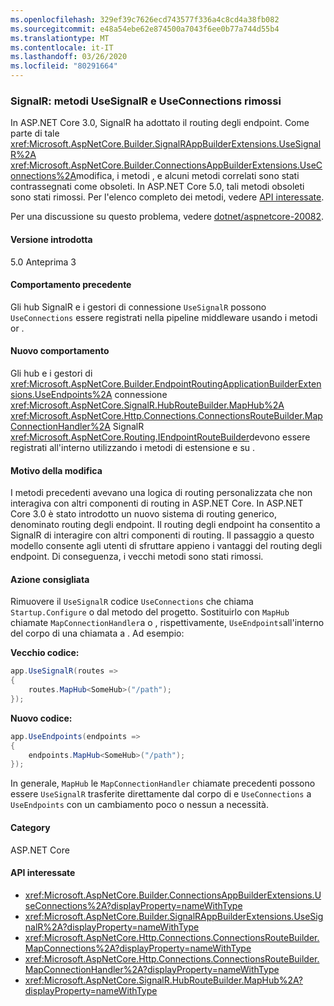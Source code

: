```yaml
---
ms.openlocfilehash: 329ef39c7626ecd743577f336a4c8cd4a38fb082
ms.sourcegitcommit: e48a54ebe62e874500a7043f6ee0b77a744d55b4
ms.translationtype: MT
ms.contentlocale: it-IT
ms.lasthandoff: 03/26/2020
ms.locfileid: "80291664"
---
```

### <a name="signalr-usesignalr-and-useconnections-methods-removed"></a>SignalR: metodi UseSignalR e UseConnections rimossi

In ASP.NET Core 3.0, SignalR ha adottato il routing degli endpoint. Come parte di tale <xref:Microsoft.AspNetCore.Builder.SignalRAppBuilderExtensions.UseSignalR%2A> <xref:Microsoft.AspNetCore.Builder.ConnectionsAppBuilderExtensions.UseConnections%2A>modifica, i metodi , e alcuni metodi correlati sono stati contrassegnati come obsoleti. In ASP.NET Core 5.0, tali metodi obsoleti sono stati rimossi. Per l'elenco completo dei metodi, vedere [API interessate](#affected-apis).

Per una discussione su questo problema, vedere [dotnet/aspnetcore-20082](https://github.com/dotnet/aspnetcore/issues/20082).

#### <a name="version-introduced"></a>Versione introdotta

5.0 Anteprima 3

#### <a name="old-behavior"></a>Comportamento precedente

Gli hub SignalR e i gestori di connessione `UseSignalR` possono `UseConnections` essere registrati nella pipeline middleware usando i metodi or .

#### <a name="new-behavior"></a>Nuovo comportamento

Gli hub e i gestori di <xref:Microsoft.AspNetCore.Builder.EndpointRoutingApplicationBuilderExtensions.UseEndpoints%2A> connessione <xref:Microsoft.AspNetCore.SignalR.HubRouteBuilder.MapHub%2A> <xref:Microsoft.AspNetCore.Http.Connections.ConnectionsRouteBuilder.MapConnectionHandler%2A> SignalR <xref:Microsoft.AspNetCore.Routing.IEndpointRouteBuilder>devono essere registrati all'interno utilizzando i metodi di estensione e su .

#### <a name="reason-for-change"></a>Motivo della modifica

I metodi precedenti avevano una logica di routing personalizzata che non interagiva con altri componenti di routing in ASP.NET Core. In ASP.NET Core 3.0 è stato introdotto un nuovo sistema di routing generico, denominato routing degli endpoint. Il routing degli endpoint ha consentito a SignalR di interagire con altri componenti di routing. Il passaggio a questo modello consente agli utenti di sfruttare appieno i vantaggi del routing degli endpoint. Di conseguenza, i vecchi metodi sono stati rimossi.

#### <a name="recommended-action"></a>Azione consigliata

Rimuovere il `UseSignalR` codice `UseConnections` che chiama `Startup.Configure` o dal metodo del progetto. Sostituirlo con `MapHub` chiamate `MapConnectionHandler`a o , rispettivamente, `UseEndpoints`all'interno del corpo di una chiamata a . Ad esempio:

**Vecchio codice:**

```csharp
app.UseSignalR(routes =>
{
    routes.MapHub<SomeHub>("/path");
});
```

**Nuovo codice:**

```csharp
app.UseEndpoints(endpoints =>
{
    endpoints.MapHub<SomeHub>("/path");
});
```

In generale, `MapHub` le `MapConnectionHandler` chiamate precedenti possono essere `UseSignalR` trasferite direttamente dal corpo di e `UseConnections` a `UseEndpoints` con un cambiamento poco o nessun a necessità.

#### <a name="category"></a>Category

ASP.NET Core

#### <a name="affected-apis"></a>API interessate

- <xref:Microsoft.AspNetCore.Builder.ConnectionsAppBuilderExtensions.UseConnections%2A?displayProperty=nameWithType>
- <xref:Microsoft.AspNetCore.Builder.SignalRAppBuilderExtensions.UseSignalR%2A?displayProperty=nameWithType>
- <xref:Microsoft.AspNetCore.Http.Connections.ConnectionsRouteBuilder.MapConnections%2A?displayProperty=nameWithType>
- <xref:Microsoft.AspNetCore.Http.Connections.ConnectionsRouteBuilder.MapConnectionHandler%2A?displayProperty=nameWithType>
- <xref:Microsoft.AspNetCore.SignalR.HubRouteBuilder.MapHub%2A?displayProperty=nameWithType>

<!--

#### Affected APIs

- `Overload:Microsoft.AspNetCore.Builder.ConnectionsAppBuilderExtensions.UseConnections`
- `Overload:Microsoft.AspNetCore.Builder.SignalRAppBuilderExtensions.UseSignalR`
- `Overload:Microsoft.AspNetCore.Http.Connections.ConnectionsRouteBuilder.MapConnections`
- `Overload:Microsoft.AspNetCore.Http.Connections.ConnectionsRouteBuilder.MapConnectionHandler`
- `Overload:Microsoft.AspNetCore.SignalR.HubRouteBuilder.MapHub`

-->
